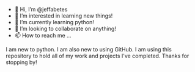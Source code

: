 - 👋 Hi, I’m @jeffabetes
- 👀 I’m interested in learning new things!
- 🌱 I’m currently learning python!
- 💞️ I’m looking to collaborate on anything!
- 📫 How to reach me ...


I am new to python. I am also new to using GitHub. I am using this repository to hold all of my work and projects I've completed. Thanks for stopping by!
<!---
jeffabetes/jeffabetes is a ✨ special ✨ repository because its `README.md` (this file) appears on your GitHub profile.
You can click the Preview link to take a look at your changes.
--->
